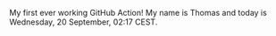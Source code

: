 My first ever working GitHub Action!
My name is Thomas and today is Wednesday, 20 September, 02:17 CEST. 
